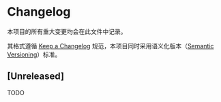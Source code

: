 # Changelog

本项目的所有重大变更均会在此文件中记录。

其格式遵循 [Keep a Changelog](https://keepachangelog.com/en/1.1.0/) 规范，本项目同时采用语义化版本（[Semantic Versioning](https://semver.org/spec/v2.0.0.html)）标准。

## [Unreleased]

TODO
